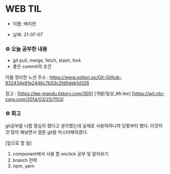 # WEB TIL

- 이름: 배지현

- 날짜: 21-07-07

### ⚙️ 오늘 공부한 내용

- git pull, merge, fetch, stash, fork
- 좋은 commit의 조건

이를 정리한 노션 주소 : https://www.notion.so/Git-Github-932434e81e2446c7b53c2fd0deb1d328

참고 :
[https://lee-mandu.tistory.com/300] [개발/일상_Mr.lee]
[https://wit.nts-corp.com/2014/03/25/1153]

### ⚙️ 회고

git공부를 나름 열심히 했다고 생각했는데 실제로 사용하려니까 당황부터 했다.
이것저것 많이 해보면서 얼른 git을 마스터해야겠다.

[앞으로 할 일]

1. component에서 사용 할 onclick 공부 및 알아보기
2. branch 전략
3. npm, yarn
